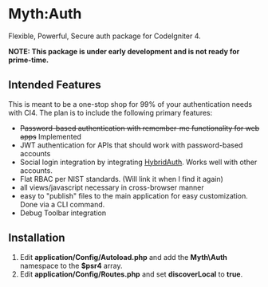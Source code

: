 # Myth:Auth

Flexible, Powerful, Secure auth package for CodeIgniter 4.

**NOTE: This package is under early development and is not ready for prime-time.**

## Intended Features

This is meant to be a one-stop shop for 99% of your authentication needs with CI4. The plan is 
to include the following primary features: 

- ~~Password-based authentication with remember-me functionality for web apps~~ Implemented
- JWT authentication for APIs that should work with password-based accounts
- Social login integration by integrating [HybridAuth](https://hybridauth.github.io/). Works well with other accounts.
- Flat RBAC per NIST standards. (Will link it when I find it again)
- all views/javascript necessary in cross-browser manner
- easy to "publish" files to the main application for easy customization. Done via a CLI command.
- Debug Toolbar integration

## Installation

1. Edit **application/Config/Autoload.php** and add the **Myth\Auth** namespace to the **$psr4** array.
2. Edit **application/Config/Routes.php** and set **discoverLocal** to **true**.
